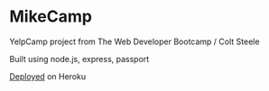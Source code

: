 # MikeCamp
YelpCamp project from The Web Developer Bootcamp / Colt Steele

Built using node.js, express, passport

[Deployed](https://mike-camp.herokuapp.com/) on Heroku
